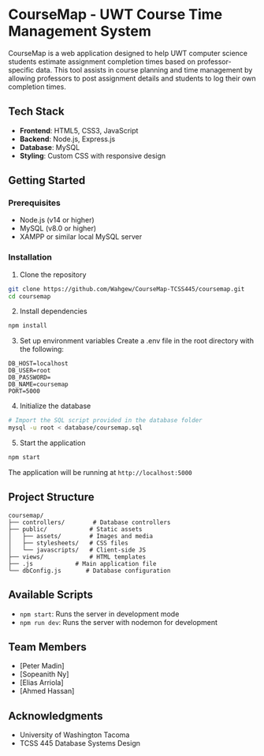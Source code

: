 # CourseMap - UWT Course Time Management System

CourseMap is a web application designed to help UWT computer science students estimate assignment completion times based on professor-specific data. This tool assists in course planning and time management by allowing professors to post assignment details and students to log their own completion times.

## Tech Stack

* **Frontend**: HTML5, CSS3, JavaScript
* **Backend**: Node.js, Express.js
* **Database**: MySQL
* **Styling**: Custom CSS with responsive design

## Getting Started

### Prerequisites

* Node.js (v14 or higher)
* MySQL (v8.0 or higher)
* XAMPP or similar local MySQL server

### Installation

1. Clone the repository
```bash
git clone https://github.com/Wahgew/CourseMap-TCSS445/coursemap.git
cd coursemap
```

2. Install dependencies
```bash
npm install
```

3. Set up environment variables
Create a .env file in the root directory with the following:
```env
DB_HOST=localhost
DB_USER=root
DB_PASSWORD=
DB_NAME=coursemap
PORT=5000
```

4. Initialize the database
```bash
# Import the SQL script provided in the database folder
mysql -u root < database/coursemap.sql
```

5. Start the application
```bash
npm start
```

The application will be running at `http://localhost:5000`

## Project Structure

```
coursemap/
├── controllers/        # Database controllers
├── public/            # Static assets
│   ├── assets/        # Images and media
│   ├── stylesheets/   # CSS files
│   └── javascripts/   # Client-side JS
├── views/             # HTML templates
├── .js            # Main application file
└── dbConfig.js       # Database configuration
```

## Available Scripts

* `npm start`: Runs the server in development mode
* `npm run dev`: Runs the server with nodemon for development



## Team Members

* [Peter Madin]
* [Sopeanith Ny]
* [Elias Arriola]
* [Ahmed Hassan]


## Acknowledgments

* University of Washington Tacoma
* TCSS 445 Database Systems Design